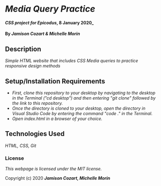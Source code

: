 # _Media Query Practice_

#### _CSS project for Epicodus_, 8 January 2020_

#### By _**Jamison Cozart & Michelle Morin**_

## Description

_Simple HTML website that includes CSS Media queries to practice responsive design methods_

## Setup/Installation Requirements

* _First, clone this repository to your desktop by navigating to the desktop in the Terminal ("cd desktop") and then entering "git clone" followed by the link to this repository._
* _Once the directory is cloned to your desktop, open the directory in Visual Studio Code by entering the command "code ." in the Terminal._
* _Open index.html in a browser of your choice._

## Technologies Used

_HTML, CSS, Git_

### License

*This webpage is licensed under the MIT license.*

Copyright (c) 2020 **_Jamison Cozart, Michelle Morin_**